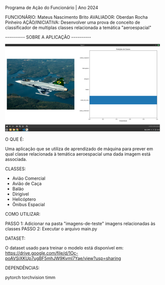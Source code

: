 Programa de Ação do Funcionário | Ano 2024

FUNCIONÁRIO: Mateus Nascimento Brito
AVALIADOR: Oberdan Rocha Pinheiro
AÇÃO/INICIATIVA: Desenvolver uma prova de conceito de classificador de multiplas classes relacionada a temática "aeroespacial"

---------- SOBRE A APLICAÇÃO ----------

![alt text](cover_image.png)

O QUE É:

Uma aplicação que se utiliza de aprendizado de máquina para prever em qual classe relacionada à temática aeroespacial uma dada imagem está associada.

CLASSES:

* Avião Comercial
* Avião de Caça
* Balão
* Dirigivel
* Helicóptero
* Ônibus Espacial

COMO UTILIZAR:

PASSO 1: Adicionar na pasta "imagens-de-teste" imagens relacionadas às classes
PASSO 2: Executar o arquivo main.py

DATASET:

O dataset usado para treinar o modelo está disponível em: https://drive.google.com/file/d/1Oc-poAVSiXKUp7ugBF5mhJW9KvmI7Yae/view?usp=sharing

DEPENDÊNCIAS:

pytorch
torchvision
timm